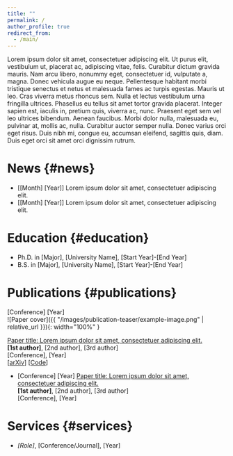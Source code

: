 ```yaml
---
title: ""
permalink: /
author_profile: true
redirect_from: 
  - /main/
---
```


<span class="anchor" id="about-me"></span>

Lorem ipsum dolor sit amet, consectetuer adipiscing elit. Ut purus elit, vestibulum ut, placerat ac, adipiscing vitae, felis. Curabitur dictum gravida mauris. Nam arcu libero, nonummy eget, consectetuer id, vulputate a, magna. Donec vehicula augue eu neque. Pellentesque habitant morbi tristique senectus et netus et malesuada fames ac turpis egestas. Mauris ut leo. Cras viverra metus rhoncus sem. Nulla et lectus vestibulum urna fringilla ultrices. Phasellus eu tellus sit amet tortor gravida placerat. Integer sapien est, iaculis in, pretium quis, viverra ac, nunc. Praesent eget sem vel leo ultrices bibendum. Aenean faucibus. Morbi dolor nulla, malesuada eu, pulvinar at, mollis ac, nulla. Curabitur auctor semper nulla. Donec varius orci eget risus. Duis nibh mi, congue eu, accumsan eleifend, sagittis quis, diam. Duis eget orci sit amet orci dignissim rutrum.

# <i class="fa-solid fa-fw fa-fire" style="color: #eb6a14;"></i> News {#news}

- [[Month] [Year]] Lorem ipsum dolor sit amet, consectetuer adipiscing elit. 
- [[Month] [Year]] Lorem ipsum dolor sit amet, consectetuer adipiscing elit. 

# <i class="fa-solid fa-fw fa-graduation-cap" style="color: #73b54a"></i> Education {#education}

- Ph.D. in [Major], [University Name], [Start Year]-[End Year]
- B.S. in [Major], [University Name], [Start Year]-[End Year]

# <i class="fa-solid fa-fw fa-file-lines" style="color: #3485cb"></i> Publications {#publications}

<div class="paper-box">
<div class="paper-box-image">
<div markdown="1">
<div class="badge-image">[Conference] [Year]</div>
![Paper cover]({{ "/images/publication-teaser/example-image.png" | relative_url }}){: width="100%" }
</div>
</div>
<div class="paper-box-text" markdown="1">

[Paper title: Lorem ipsum dolor sit amet, consectetuer adipiscing elit.](https://ieeexplore.ieee.org)<br>
**[1st author]**, [2nd author], [3rd author]<br>
[Conference], [Year]<br>
[[arXiv](https://arxiv.org)] [[Code](https://github.com)]

</div>
</div>

- <span class="badge-text">[Conference] [Year]</span> [Paper title: Lorem ipsum dolor sit amet, consectetuer adipiscing elit.](https://ieeexplore.ieee.org)<br>
**[1st author]**, [2nd author], [3rd author]<br>
[Conference], [Year]

# <i class="fa-solid fa-fw fa-gear" style="color: #ffbf00"></i> Services {#services}

- *[Role]*, [Conference/Journal], [Year]